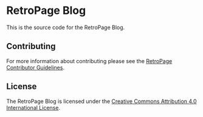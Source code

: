 # RetroPage Blog
This is the source code for the RetroPage Blog.

## Contributing
For more information about contributing please see the [RetroPage Contributor Guidelines](https://github.com/RetroPage/RetroPage/blob/master/CONTRIBUTING.md).

## License
The RetroPage Blog is licensed under the [Creative Commons Attribution 4.0 International License](LICENSE).